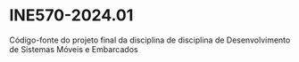 # INE570-2024.01

Código-fonte do projeto final da disciplina de disciplina de Desenvolvimento de Sistemas Móveis e Embarcados 
